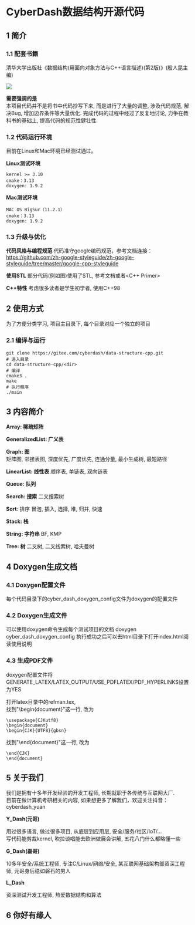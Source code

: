 ﻿# CyberDash数据结构开源代码
## 1 简介
### 1.1 配套书籍
清华大学出版社《数据结构(用面向对象方法与C++语言描述)(第2版)》(殷人昆主编)

![](https://img9.doubanio.com/view/subject/l/public/s22791934.jpg)

**需要强调的是**  
本项目代码并不是将书中代码抄写下来, 而是进行了大量的调整, 涉及代码规范, 解决Bug,
增加边界条件等大量优化. 完成代码的过程中经过了反复地讨论, 力争在教科书的基础上, 
提高代码的规范性健壮性.

### 1.2 代码运行环境
目前在Linux和Mac环境已经测试通过。

**Linux测试环境**

    kernel >= 3.10
    cmake：3.13
    doxygen: 1.9.2
**Mac测试环境**

    MAC OS BigSur（11.2.1）
    cmake：3.13
    doxygen: 1.9.2


### 1.3 升级与优化
**代码风格与编程规范**
代码准守google编码规范，参考文档连接：
https://github.com/zh-google-styleguide/zh-google-styleguide/tree/master/google-cpp-styleguide

**使用STL**
部分代码(例如图)使用了STL, 参考文档或者<C++ Primer>

**C++特性**
考虑很多读者是学生初学者, 使用C++98

## 2 使用方式
为了方便分类学习, 项目主目录下, 每个目录对应一个独立的项目
### 2.1 编译与运行
    git clone https://gitee.com/cyberdash/data-structure-cpp.git
    # 进入目录
    cd data-structure-cpp/<dir>
    # 编译
    cmake3 .
    make
    # 执行程序
    ./main


## 3 内容简介
**Array: 稀疏矩阵**

**GeneralizedList: 广义表**

**Graph: 图**  
矩阵图, 邻接表图, 深度优先, 广度优先, 连通分量, 最小生成树, 最短路径

**LinearList: 线性表**
顺序表, 单链表, 双向链表

**Queue: 队列**

**Search: 搜索**
二叉搜索树

**Sort**: 排序
冒泡, 插入, 选择, 堆, 归并, 快速

**Stack: 栈**

**String: 字符串**
BF, KMP

**Tree: 树**
二叉树, 二叉线索树, 哈夫曼树

## 4 Doxygen生成文档
### 4.1 Doxygen配置文件
每个代码目录下的cyber_dash_doxygen_config文件为doxygen的配置文件
### 4.2 Doxygen生成文件
可以使用doxygen命令生成每个测试项目的文档
    doxygen cyber_dash_doxygen_config
执行成功之后可以去html目录下打开index.html阅读使用说明

### 4.3 生成PDF文件
doxygen配置文件将GENERATE_LATEX/LATEX_OUTPUT/USE_PDFLATEX/PDF_HYPERLINKS设置为YES

打开latex目录中的refman.tex,  
找到"\begin{document}"这一行, 改为
```
\usepackage{CJKutf8}
\begin{document}
\begin{CJK}{UTF8}{gbsn}
```
找到"\end{document}"这一行, 改为
```
\end{CJK}
\end{document}
```


## 5 关于我们
我们是拥有十多年开发经验的开发工程师, 长期就职于各传统与互联网大厂.  
目前在做计算机考研相关的内容, 如果想更多了解我们，欢迎关注抖音：cyberdash_yuan

**Y_Dash(元哥)**

用过很多语言, 做过很多项目, 从底层到应用层, 安全/服务/社区/IoT/...  
写代码能剪裁kernel, 吹拉谈唱能去欧洲做展会讲解, 五花八门什么都略懂一些

**G_Dash(磊哥)**

10多年安全/系统工程师, 专注C/Linux/网络/安全, 某互联网基础架构部资深工程师, 元哥身后稳如磐石的男人

**L_Dash**

资深测试开发工程师, 热爱数据结构和算法


## 6 你好有缘人